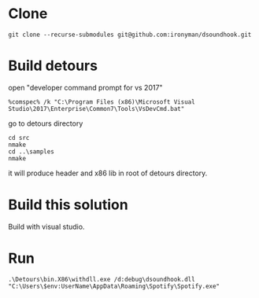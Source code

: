 # Clone
```
git clone --recurse-submodules git@github.com:ironyman/dsoundhook.git
```
# Build detours

open "developer command prompt for vs 2017"
```
%comspec% /k "C:\Program Files (x86)\Microsoft Visual Studio\2017\Enterprise\Common7\Tools\VsDevCmd.bat"
```

go to detours directory
```
cd src
nmake
cd ..\samples
nmake
```
it will produce header and x86 lib in root of detours directory.

# Build this solution
Build with visual studio.
# Run
```
.\Detours\bin.X86\withdll.exe /d:debug\dsoundhook.dll "C:\Users\$env:UserName\AppData\Roaming\Spotify\Spotify.exe"
```
